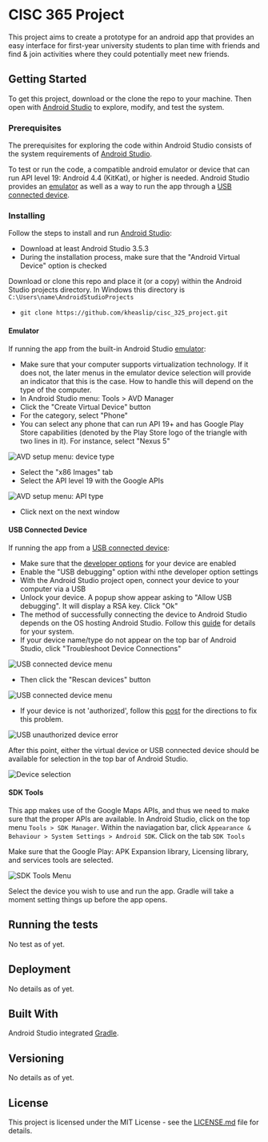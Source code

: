 [android_studio_setup_avd_1]: file:///./img/avd_1.png "AVD setup menu: device type"
[android_studio_setup_avd_2]: file:///./img/avd_2.png "AVD setup menu: API type"
[android_studio_setup_usb_1]: file:///./img/usb_1.png "USB connected device menu"
[android_studio_setup_usb_2]: file:///./img/usb_2.png "USB connected device button"
[android_studio_setup_usb_3]: file:///./img/usb_3.png "USB connected device button"
[android_studio_setup_device_selection_1]: file:///./img/device_selection_1.png "Device selection"
[android_studio_setup_sdk_tools]: file:///./img/sdk_tools.png "SDK Tools Menu"

# CISC 365 Project

This project aims to create a prototype for an android app that provides an easy interface for first-year university students to plan time with friends and find & join activities where they could potentially meet new friends.

## Getting Started

To get this project, download or the clone the repo to your machine.  Then open with [Android Studio](https://developer.android.com/studio) to explore, modify, and test the system.

### Prerequisites

The prerequisites for exploring the code within Android Studio consists of the system requirements of [Android Studio](https://developer.android.com/studio#system-requirements-a-namerequirementsa).

To test or run the code, a compatible android emulator or device that can run API level 19: Android 4.4 (KitKat), or higher is needed.  Android Studio provides an [emulator](https://developer.android.com/studio/run/emulator) as well as a way to run the app through a [USB connected device](https://developer.android.com/studio/run/device).

### Installing

Follow the steps to install and run [Android Studio](https://developer.android.com/studio):
- Download at least Android Studio 3.5.3
- During the installation process, make sure that the "Android Virtual Device" option is checked

Download or clone this repo and place it (or a copy) within the Android Studio projects directory.  In Windows this directory is `C:\Users\name\AndroidStudioProjects`
- `git clone https://github.com/kheaslip/cisc_325_project.git`

#### Emulator
If running the app from the built-in Android Studio [emulator](https://developer.android.com/studio/run/emulator):
- Make sure that your computer supports virtualization technology.  If it does not, the later menus in the emulator device selection will provide an indicator that this is the case.  How to handle this will depend on the type of the computer.
- In Android Studio menu: Tools > AVD Manager
- Click the "Create Virtual Device" button
- For the category, select "Phone"
- You can select any phone that can run API 19+ and has Google Play Store capabilities (denoted by the Play Store logo of the triangle with two lines in it). 
For instance, select "Nexus 5"

![AVD setup menu: device type][android_studio_setup_avd_1]

- Select the "x86 Images" tab
- Select the API level 19 with the Google APIs

![AVD setup menu: API type][android_studio_setup_avd_2]

- Click next on the next window

#### USB Connected Device
If running the app from a [USB connected device](https://developer.android.com/studio/run/device):
- Make sure that the [developer options](https://developer.android.com/studio/debug/dev-options) for your device are enabled
- Enable the "USB debugging" option withi nthe developer option settings
- With the Android Studio project open, connect your device to your computer via a USB
- Unlock your device.  A popup show appear asking to "Allow USB debugging".  It will display a RSA key.  Click "Ok"
- The method of successfully connecting the device to Android Studio depends on the OS hosting Android Studio.  Follow this [guide](https://developer.android.com/studio/run/device.html) for details for your system.
- If your device name/type do not appear on the top bar of Android Studio, click "Troubleshoot Device Connections"

![USB connected device menu][android_studio_setup_usb_1]

- Then click the "Rescan devices" button

![USB connected device menu][android_studio_setup_usb_2]

- If your device is not 'authorized', follow this [post](https://stackoverflow.com/questions/23081263/adb-android-device-unauthorized) for the directions to fix this problem.

![USB unauthorized device error][android_studio_setup_usb_3]

After this point, either the virtual device or USB connected device should be available for selection in the top bar of Android Studio.


![Device selection][android_studio_setup_device_selection_1]

#### SDK Tools

This app makes use of the Google Maps APIs, and thus we need to make sure that the proper APIs are available.  In Android Studio, click on the top menu `Tools > SDK Manager`.  Within the naviagation bar, click `Appearance & Behaviour > System Settings > Android SDK`.  Click on the tab `SDK Tools`

Make sure that the Google Play: APK Expansion library, Licensing library, and services tools are selected.

![SDK Tools Menu][android_studio_setup_sdk_tools]

Select the device you wish to use and run the app.  Gradle will take a moment setting things up before the app opens.

## Running the tests

No test as of yet.

## Deployment

No details as of yet.

## Built With

Android Studio integrated [Gradle](https://gradle.org/).

## Versioning

No details as of yet.

## License

This project is licensed under the MIT License - see the [LICENSE.md](LICENSE.md) file for details.

